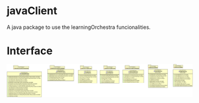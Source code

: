 # javaClient
A java package to use the learningOrchestra funcionalities.

# Interface

![](./ClientInterface.gif)